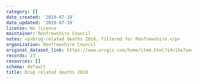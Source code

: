 ```yaml
---
category: []
date_created: '2019-07-19'
date_updated: '2019-07-19'
license: No licence
maintainer: Renfrewshire Council
notes: <p>Drug-related deaths 2018, filtered for Renfrewshire.</p>
organization: Renfrewshire Council
original_dataset_link: https://www.arcgis.com/home/item.html?id=15e7aa41b25940ea93b29da0158b2411
records: 23
resources: []
schema: default
title: Drug related deaths 2018
---
```

